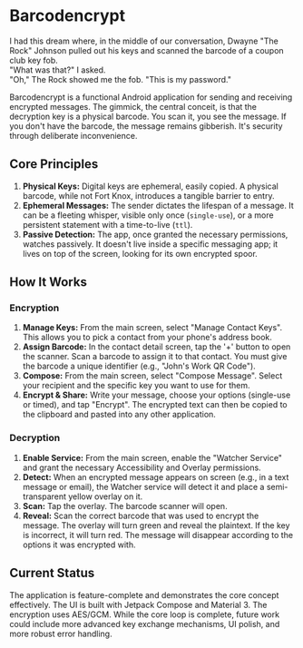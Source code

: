 # Barcodencrypt

  I had this dream where, in the middle of our conversation, Dwayne "The Rock" Johnson pulled out his keys and scanned the barcode of a coupon club key fob.    
  "What was that?" I asked.    
  "Oh," The Rock showed me the fob. "This is my password."    
  
Barcodencrypt is a functional Android application for sending and receiving encrypted messages. The gimmick, the central conceit, is that the decryption key is a physical barcode. You scan it, you see the message. If you don't have the barcode, the message remains gibberish. It's security through deliberate inconvenience.

## Core Principles

1.  **Physical Keys:** Digital keys are ephemeral, easily copied. A physical barcode, while not Fort Knox, introduces a tangible barrier to entry.
2.  **Ephemeral Messages:** The sender dictates the lifespan of a message. It can be a fleeting whisper, visible only once (`single-use`), or a more persistent statement with a time-to-live (`ttl`).
3.  **Passive Detection:** The app, once granted the necessary permissions, watches passively. It doesn't live inside a specific messaging app; it lives on top of the screen, looking for its own encrypted spoor.

## How It Works

### Encryption
1.  **Manage Keys:** From the main screen, select "Manage Contact Keys". This allows you to pick a contact from your phone's address book.
2.  **Assign Barcode:** In the contact detail screen, tap the '+' button to open the scanner. Scan a barcode to assign it to that contact. You must give the barcode a unique identifier (e.g., "John's Work QR Code").
3.  **Compose:** From the main screen, select "Compose Message". Select your recipient and the specific key you want to use for them.
4.  **Encrypt & Share:** Write your message, choose your options (single-use or timed), and tap "Encrypt". The encrypted text can then be copied to the clipboard and pasted into any other application.

### Decryption
1.  **Enable Service:** From the main screen, enable the "Watcher Service" and grant the necessary Accessibility and Overlay permissions.
2.  **Detect:** When an encrypted message appears on screen (e.g., in a text message or email), the Watcher service will detect it and place a semi-transparent yellow overlay on it.
3.  **Scan:** Tap the overlay. The barcode scanner will open.
4.  **Reveal:** Scan the correct barcode that was used to encrypt the message. The overlay will turn green and reveal the plaintext. If the key is incorrect, it will turn red. The message will disappear according to the options it was encrypted with.

## Current Status

The application is feature-complete and demonstrates the core concept effectively. The UI is built with Jetpack Compose and Material 3. The encryption uses AES/GCM. While the core loop is complete, future work could include more advanced key exchange mechanisms, UI polish, and more robust error handling.
